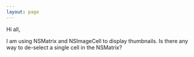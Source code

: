 ```yaml
---
layout: page
---
```


Hi all,

I am using NSMatrix and NSImageCell to display thumbnails. Is there any  way to de-select a single cell in the NSMatrix?
